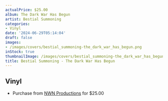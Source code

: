 ```yaml
---
actualPrice: $25.00
album: The Dark War Has Begun
artist: Bestial Summoning
categories:
- Vinyl
date: '2024-06-29T05:14:04'
draft: false
images:
- /images/covers/bestial_summoning-the_dark_war_has_begun.png
inStock: true
thumbnailImage: /images/covers/bestial_summoning-the_dark_war_has_begun-thumb.png
title: Bestial Summoning - The Dark War Has Begun
---
```


## Vinyl
* Purchase from [NWN Productions](http://shop.nwnprod.com/index.php?route=product/product&path=75&product_id=51606&sort=pd.name&order=ASC) for $25.00
